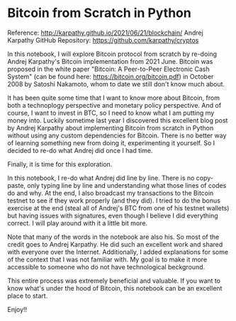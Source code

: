 # Bitcoin from Scratch in Python

Reference: http://karpathy.github.io/2021/06/21/blockchain/
Andrej Karpathy GitHub Repository: https://github.com/karpathy/cryptos

In this notebook, I will explore Bitcoin protocol from scratch by re-doing Andrej Karpathy's Bitcoin implementation from 2021 June. 
Bitcoin was proposed in the white paper "Bitcoin: A Peer-to-Peer Electronic Cash System" 
(can be found here: https://bitcoin.org/bitcoin.pdf) in October 2008 by Satoshi Nakamoto, whom to date we still don't know much about.

It has been quite some time that I want to know more about Bitcoin, from both a technoplogy perspective and monetary policy perspective. And of course, I want to invest in BTC, so I need to know what I am putting my money into.
Luckily sometime last year I discovered this excellent blog post by Andrej Karpathy about implementing Bitcoin from scratch in Python without using any custom dependencies for Bitcoin. 
There is no better way of learning something new from doing it, experimenting it yourself. So I decided to re-do what Andrej did once I had time.

Finally, it is time for this exploration. 

In this notebook, I re-do what Andrej did line by line. There is no copy-paste, only typing line by line and understanding what those
lines of codes do and why. At the end, I also broadcast my transactions to the Bitcoin testnet to see if they work properly (and they did). 
I tried to do the bonus exercise at the end (steal all of Andrej's BTC from one of his testnet wallets) but having issues with signatures, 
even though I believe I did everything correct. I will play around with it a little bit more.

Note that many of the words in the notebook are also his. So most of the credit goes to Andrej Karpathy. He did such an excellent work and shared with everyone over the Internet.
Additionally, I added explanations for some of the context that I was not familiar with. My goal is to make it more accessible to someone who do not have technological beckground. 

This entire process was extremely beneficial and valuable. If you want to know what's under the hood of Bitcoin, this notebook can be an excellent place to start. 

Enjoy!!



